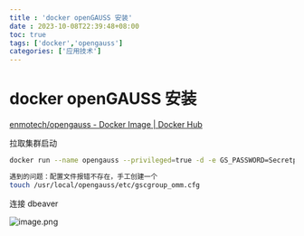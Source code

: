 ```yaml
---
title : 'docker openGAUSS 安装'
date : 2023-10-08T22:39:48+08:00
toc: true
tags: ['docker','opengauss']
categories: ['应用技术']
---
```

# docker openGAUSS 安装
[enmotech/opengauss - Docker Image | Docker Hub](https://hub.docker.com/r/enmotech/opengauss)

拉取集群启动

```bash
docker run --name opengauss --privileged=true -d -e GS_PASSWORD=Secretpassword@123 -u root -p 15432:5432 enmotech/opengauss:latest

遇到的问题：配置文件报错不存在，手工创建一个
touch /usr/local/opengauss/etc/gscgroup_omm.cfg
```

连接 dbeaver

![image.png](https://note.youdao.com/yws/res/756/WEBRESOURCE2877b8e1d97cf8ccbecbb2296a752247)
